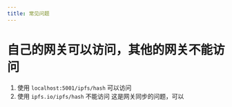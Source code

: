```yaml
---
title: 常见问题
---
```

# 自己的网关可以访问，其他的网关不能访问
1. 使用 `localhost:5001/ipfs/hash` 可以访问
2. 使用 `ipfs.io/ipfs/hash` 不能访问
这是网关同步的问题，可以